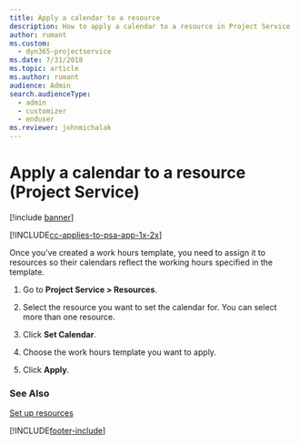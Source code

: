 ```yaml
---
title: Apply a calendar to a resource
description: How to apply a calendar to a resource in Project Service
author: rumant
ms.custom: 
  - dyn365-projectservice
ms.date: 7/31/2018
ms.topic: article
ms.author: rumant
audience: Admin
search.audienceType: 
  - admin
  - customizer
  - enduser
ms.reviewer: johnmichalak
---
```

# Apply a calendar to a resource (Project Service)

[!include [banner](../includes/psa-now-project-operations.md)]

[!INCLUDE[cc-applies-to-psa-app-1x-2x](../includes/cc-applies-to-psa-app-1x-2x.md)]

Once you’ve created a work hours template, you need to assign it to resources so their calendars reflect the working hours specified in the template.  
  
1.  Go to **Project Service > Resources**.  
  
2.  Select the resource you want to set the calendar for. You can select more than one resource.  
  
3.  Click **Set Calendar**.  
  
4.  Choose the work hours template you want to apply.  
  
5.  Click **Apply**.  
  
### See Also  
 [Set up resources](../psa/set-up-resources.md)


[!INCLUDE[footer-include](../includes/footer-banner.md)]
